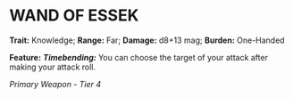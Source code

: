 ﻿# WAND OF ESSEK

**Trait:** Knowledge; **Range:** Far; **Damage:** d8+13 mag; **Burden:** One-Handed

**Feature:** ***Timebending:*** You can choose the target of your attack after making your attack roll.

*Primary Weapon - Tier 4*
